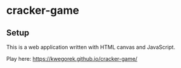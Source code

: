 # cracker-game

## Setup

This is a web application written with HTML canvas and JavaScript.

Play here: https://kwegorek.github.io/cracker-game/


